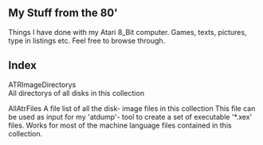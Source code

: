 My Stuff from the 80'
---------------------
Things I have done with my Atari 8_Bit computer. Games, texts, pictures, type in listings etc.
Feel free to browse through.

Index
-----
ATRImageDirectorys	
			All directorys of all disks in this collection

AllAtrFiles
			A file list of all the disk- image files in this collection
			This file can be used as input for my 'atdump'- tool to create
			a set of executable '*.xex' files. Works for most of the
			machine language files contained in this collection.